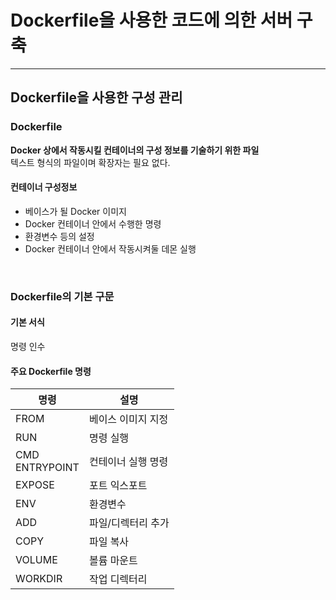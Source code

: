 # Dockerfile을 사용한 코드에 의한 서버 구축

---

## Dockerfile을 사용한 구성 관리
### Dockerfile
**Docker 상에서 작동시킬 컨테이너의 구성 정보를 기술하기 위한 파일**  
텍스트 형식의 파일이며 확장자는 필요 없다.

#### 컨테이너 구성정보
- 베이스가 될 Docker 이미지
- Docker 컨테이너 안에서 수행한 명령
- 환경변수 등의 설정
- Docker 컨테이너 안에서 작동시켜둘 데몬 실행

<br/>

### Dockerfile의 기본 구문
#### 기본 서식
명령 인수

#### 주요 Dockerfile 명령
명령 | 설명
--- | ---
FROM | 베이스 이미지 지정
RUN | 명령 실행
CMD<br/>ENTRYPOINT | 컨테이너 실행 명령
EXPOSE | 포트 익스포트
ENV | 환경변수
ADD | 파일/디렉터리 추가
COPY | 파일 복사
VOLUME | 볼륨 마운트
WORKDIR | 작업 디렉터리
